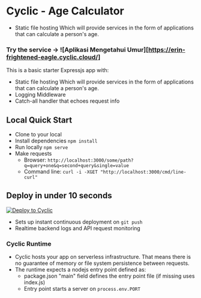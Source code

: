 # Cyclic - Age Calculator 


- Static file hosting Which will provide services in the form of applications that can calculate a person's age. 

### Try the service -> ![Aplikasi Mengetahui Umur][https://erin-frightened-eagle.cyclic.cloud/]


This is a basic starter Expressjs app with:

- Static file hosting Which will provide services in the form of applications that can calculate a person's age. 
- Logging Middleware
- Catch-all handler that echoes request info



## Local Quick Start

- Clone to your local
- Install dependencies `npm install`
- Run locally `npm serve`
- Make requests
  - Browser: `http://localhost:3000/some/path?q=query+one&q=second+query&single=value`
  - Command line: `curl -i -XGET "http://localhost:3000/cmd/line-curl"`

## Deploy in under 10 seconds

[![Deploy to Cyclic](https://deploy.cyclic.app/button.svg)](https://deploy.cyclic.app/)
- Sets up instant continuous deployment on `git push`
- Realtime backend logs and API request monitoring

### Cyclic Runtime

- Cyclic hosts your app on serverless infrastructure. That means there is no guarantee of memory or file system persistence between requests.
- The runtime expects a nodejs entry point defined as:
  - package.json "main" field defines the entry point file (if missing uses index.js)
  - Entry point starts a server on `process.env.PORT`


